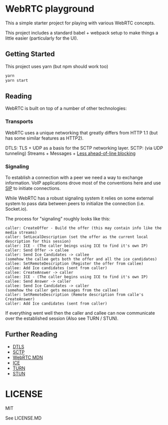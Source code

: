 # WebRTC playground

This a simple starter project for playing with various WebRTC concepts.

This project includes a standard babel + webpack setup to make things a little
easier (particularly for the UI).

## Getting Started

This project uses yarn (but npm should work too)

```js
yarn
yarn start
```

## Reading

WebRTC is built on top of a number of other technologies:

### Transports

WebRTC uses a unique networking that greatly differs from HTTP 1.1 (but has some similar features as HTTP2).

DTLS: TLS + UDP as a basis for the SCTP networking layer.
SCTP: (via UDP tunneling) Streams + Messages + [Less ahead-of-line blocking](https://en.wikipedia.org/wiki/Head-of-line_blocking)


### Signaling

To establish a connection with a peer we need a way to exchange information.
VoIP applications drove most of the conventions here and use [SIP](https://en.wikipedia.org/wiki/Session_Initiation_Protocol)
to initiate connections.

While WebRTC has a robust signaling system it relies on some external system to
pass data between peers to initialize the connection (i.e. Socket.io).

The process for "signaling" roughly looks like this:

```
caller: CreateOffer - Build the offer (this may contain info like the media streams)
caller: SetLocalDescription (set the offer as the current local description for this session)
caller: ICE - (The caller beings using ICE to find it's own IP)
caller: Send Offer -> callee
caller: Send Ice Candidates -> callee
(somehow the callee gets both the offer and all the ice candidates)
callee: SetRemoteDescription (Register the offer from callee)
callee: Add Ice candidates (sent from caller)
callee: CreateAnswer -> caller
callee: ICE - (The caller begins using ICE to find it's own IP)
callee: Send Answer -> caller
callee: Send Ice Candidates -> caller
(somehow the caller gets messages from the callee)
caller: SetRemoteDescription (Remote description from calle's CreateAnswer)
caller: Add Ice candidates (sent from caller)
```

If everything went well then the caller and callee can now communicate over the
established session (Also see TURN / STUN).

## Further Reading

  - [DTLS](https://en.wikipedia.org/wiki/Datagram_Transport_Layer_Security)
  - [SCTP](https://en.wikipedia.org/wiki/Stream_Control_Transmission_Protocol)
  - [WebRTC MDN](https://developer.mozilla.org/en-US/docs/Web/API/WebRTC_API)
  - [ICE](https://en.wikipedia.org/wiki/Interactive_Connectivity_Establishment)
  - [TURN](https://en.wikipedia.org/wiki/Traversal_Using_Relays_around_NAT)
  - [STUN](https://en.wikipedia.org/wiki/STUN)

# LICENSE

MIT

See LICENSE.MD
